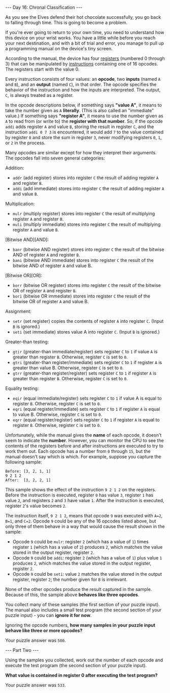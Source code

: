 --- Day 16: Chronal Classification ---

As you see the Elves defend their hot chocolate successfully, you go back to falling through time. This is going to become a problem.

If you're ever going to return to your own time, you need to understand how this device on your wrist works. You have a little while before you reach your next destination, and with a bit of trial and error, you manage to pull up a programming manual on the device's tiny screen.

According to the manual, the device has four [registers][] (numbered 0 through 3) that can be manipulated by [instructions][] containing one of 16 opcodes. The registers start with the value 0.

[registers]: https://en.wikipedia.org/wiki/Hardware_register
[instructions]: https://en.wikipedia.org/wiki/Instruction_set_architecture#Instructions

Every instruction consists of four values: an **opcode**, two **inputs** (named `A` and `B`), and an **output** (named `C`), in that order. The opcode specifies the behavior of the instruction and how the inputs are interpreted. The output, `C`, is always treated as a register.

In the opcode descriptions below, if something says **"value A"**, it means to take the number given as `A` **literally**. (This is also called an "immediate" value.) If something says **"register A"**, it means to use the number given as `A` to read from (or write to) the **register with that number**. So, if the opcode `addi` adds register `A` and value `B`, storing the result in register `C`, and the instruction `addi 0 7 3` is encountered, it would add `7` to the value contained by register `0` and store the sum in register `3`, never modifying registers `0`, `1`, or `2` in the process.

Many opcodes are similar except for how they interpret their arguments. The opcodes fall into seven general categories:

Addition:

- `addr` (add register) stores into register `C` the result of adding register `A` and register `B`.
- `addi` (add immediate) stores into register `C` the result of adding register `A` and value `B`.

Multiplication:

- `mulr` (multiply register) stores into register `C` the result of multiplying register `A` and register `B`.
- `muli` (multiply immediate) stores into register `C` the result of multiplying register `A` and value `B`.

[Bitwise AND][AND]:

- `banr` (bitwise AND register) stores into register `C` the result of the bitwise AND of register `A` and register `B`.
- `bani` (bitwise AND immediate) stores into register `C` the result of the bitwise AND of register `A` and value B.

[Bitwise OR][OR]:

- `borr` (bitwise OR register) stores into register `C` the result of the bitwise OR of register `A` and register `B`.
- `bori` (bitwise OR immediate) stores into register `C` the result of the bitwise OR of register `A` and value B.

Assignment:

- `setr` (set register) copies the contents of register `A` into register `C`. (Input `B` is ignored.)
- `seti` (set immediate) stores value A into register `C`. (Input `B` is ignored.)

Greater-than testing:

- `gtir` (greater-than immediate/register) sets register `C` to `1` if value `A` is greater than register `B`. Otherwise, register `C` is set to `0`.
- `gtri` (greater-than register/immediate) sets register `C` to `1` if register `A` is greater than value B. Otherwise, register `C` is set to `0`.
- `gtrr` (greater-than register/register) sets register `C` to `1` if register `A` is greater than register `B`. Otherwise, register `C` is set to `0`.

Equality testing:

- `eqir` (equal immediate/register) sets register `C` to `1` if value A is equal to register `B`. Otherwise, register `C` is set to `0`.
- `eqri` (equal register/immediate) sets register `C` to `1` if register `A` is equal to value B. Otherwise, register `C` is set to `0`.
- `eqrr` (equal register/register) sets register `C` to `1` if register `A` is equal to register `B`. Otherwise, register `C` is set to `0`.

Unfortunately, while the manual gives the **name** of each opcode, it doesn't seem to indicate the **number**. However, you can monitor the CPU to see the contents of the registers before and after instructions are executed to try to work them out. Each opcode has a number from `0` through `15`, but the manual doesn't say which is which. For example, suppose you capture the following sample:

    Before: [3, 2, 1, 1]
    9 2 1 2
    After:  [3, 2, 2, 1]

This sample shows the effect of the instruction `9 2 1 2` on the registers. Before the instruction is executed, register `0` has value `3`, register `1` has value `2`, and registers `2` and `3` have value `1`. After the instruction is executed, register `2`'s value becomes `2`.

The instruction itself, `9 2 1 2`, means that opcode `9` was executed with `A=2`, `B=1`, and `C=2`. Opcode `9` could be any of the 16 opcodes listed above, but only three of them behave in a way that would cause the result shown in the sample:

- Opcode `9` could be `mulr`: register `2` (which has a value of `1`) times register `1` (which has a value of `2`) produces `2`, which matches the value stored in the output register, register `2`.
- Opcode `9` could be `addi`: register `2` (which has a value of `1`) plus value `1` produces `2`, which matches the value stored in the output register, register `2`.
- Opcode `9` could be `seti`: value `2` matches the value stored in the output register, register `2`; the number given for `B` is irrelevant.

None of the other opcodes produce the result captured in the sample. Because of this, the sample above **behaves like three opcodes**.

You collect many of these samples (the first section of your puzzle input). The manual also includes a small test program (the second section of your puzzle input) - you can **ignore it for now**.

Ignoring the opcode numbers, **how many samples in your puzzle input behave like three or more opcodes?**

Your puzzle answer was `500`.

--- Part Two ---

Using the samples you collected, work out the number of each opcode and execute the test program (the second section of your puzzle input).

**What value is contained in register 0 after executing the test program?**

Your puzzle answer was `533`.
